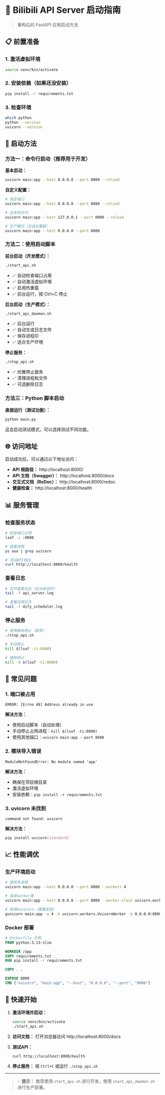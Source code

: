 # 🚀 Bilibili API Server 启动指南

> 重构后的 FastAPI 应用启动方法

## 📋 前置准备

### 1. 激活虚拟环境
```bash
source venv/bin/activate
```

### 2. 安装依赖（如果还没安装）
```bash
pip install -r requirements.txt
```

### 3. 检查环境
```bash
which python
python --version
uvicorn --version
```

## 🎯 启动方法

### 方法一：命令行启动（推荐用于开发）

**基本启动：**
```bash
uvicorn main:app --host 0.0.0.0 --port 8000 --reload
```

**自定义配置：**
```bash
# 指定端口
uvicorn main:app --host 0.0.0.0 --port 8080 --reload

# 仅本地访问
uvicorn main:app --host 127.0.0.1 --port 8000 --reload

# 生产模式（无自动重载）
uvicorn main:app --host 0.0.0.0 --port 8000
```

### 方法二：使用启动脚本

**前台启动（开发模式）：**
```bash
./start_api.sh
```
- ✅ 自动检查端口占用
- ✅ 自动激活虚拟环境
- ✅ 启用热重载
- ✅ 前台运行，按 Ctrl+C 停止

**后台启动（生产模式）：**
```bash
./start_api_daemon.sh
```
- ✅ 后台运行
- ✅ 自动生成日志文件
- ✅ 保存进程ID
- ✅ 适合生产环境

**停止服务：**
```bash
./stop_api.sh
```
- ✅ 优雅停止服务
- ✅ 清理进程和文件
- ✅ 可选删除日志

### 方法三：Python 脚本启动

**直接运行（测试功能）：**
```bash
python main.py
```
这会启动测试模式，可以选择测试不同功能。

## 🌐 访问地址

启动成功后，可以通过以下地址访问：

- **API 根路径：** http://localhost:8000/
- **API 文档（Swagger）：** http://localhost:8000/docs  
- **交互式文档（ReDoc）：** http://localhost:8000/redoc
- **健康检查：** http://localhost:8000/health

## 📊 服务管理

### 检查服务状态
```bash
# 检查端口占用
lsof -i :8000

# 查看进程
ps aux | grep uvicorn

# 测试API响应
curl http://localhost:8000/health
```

### 查看日志
```bash
# 实时查看日志（后台启动时）
tail -f api_server.log

# 查看应用日志
tail -f dify_scheduler.log
```

### 停止服务
```bash
# 使用脚本停止（推荐）
./stop_api.sh

# 手动停止
kill $(lsof -ti:8000)

# 强制停止
kill -9 $(lsof -ti:8000)
```

## 🔧 常见问题

### 1. 端口被占用
```
ERROR: [Errno 48] Address already in use
```
**解决方法：**
- 使用启动脚本（自动处理）
- 手动停止占用进程：`kill $(lsof -ti:8000)`
- 使用其他端口：`uvicorn main:app --port 8080`

### 2. 模块导入错误
```
ModuleNotFoundError: No module named 'app'
```
**解决方法：**
- 确保在项目根目录
- 激活虚拟环境
- 安装依赖：`pip install -r requirements.txt`

### 3. uvicorn 未找到
```
command not found: uvicorn
```
**解决方法：**
```bash
pip install uvicorn[standard]
```

## 📈 性能调优

### 生产环境启动
```bash
# 使用多进程
uvicorn main:app --host 0.0.0.0 --port 8000 --workers 4

# 指定worker类
uvicorn main:app --host 0.0.0.0 --port 8000 --worker-class uvicorn.workers.UvicornWorker

# 使用Gunicorn（需要安装）
gunicorn main:app -w 4 -k uvicorn.workers.UvicornWorker -b 0.0.0.0:8000
```

### Docker 部署
```dockerfile
# Dockerfile 示例
FROM python:3.13-slim

WORKDIR /app
COPY requirements.txt .
RUN pip install -r requirements.txt

COPY . .

EXPOSE 8000
CMD ["uvicorn", "main:app", "--host", "0.0.0.0", "--port", "8000"]
```

## 🎉 快速开始

1. **激活环境并启动：**
   ```bash
   source venv/bin/activate
   ./start_api.sh
   ```

2. **访问文档：**
   打开浏览器访问 http://localhost:8000/docs

3. **测试API：**
   ```bash
   curl http://localhost:8000/health
   ```

4. **停止服务：**
   按 `Ctrl+C` 或运行 `./stop_api.sh`

---

> 💡 **提示：** 推荐使用 `start_api.sh` 进行开发，使用 `start_api_daemon.sh` 进行生产部署。 